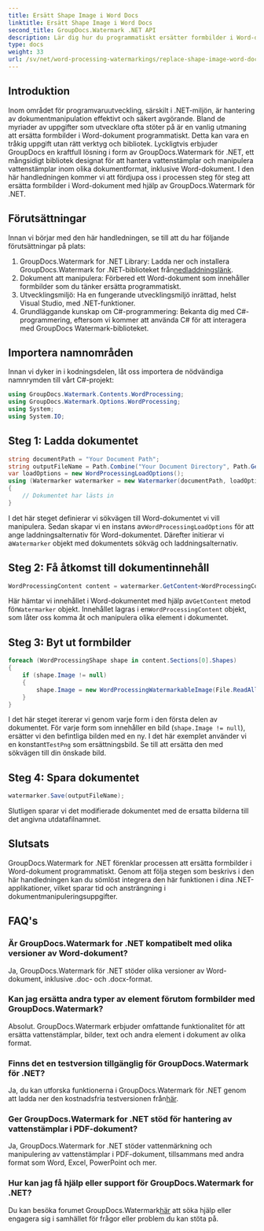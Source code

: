 ```yaml
---
title: Ersätt Shape Image i Word Docs
linktitle: Ersätt Shape Image i Word Docs
second_title: GroupDocs.Watermark .NET API
description: Lär dig hur du programmatiskt ersätter formbilder i Word-dokument med GroupDocs.Watermark for .NET. Förenkla dokumenthanteringsuppgifter utan ansträngning.
type: docs
weight: 33
url: /sv/net/word-processing-watermarkings/replace-shape-image-word-docs/
---
```

## Introduktion
Inom området för programvaruutveckling, särskilt i .NET-miljön, är hantering av dokumentmanipulation effektivt och säkert avgörande. Bland de myriader av uppgifter som utvecklare ofta stöter på är en vanlig utmaning att ersätta formbilder i Word-dokument programmatiskt. Detta kan vara en tråkig uppgift utan rätt verktyg och bibliotek.
Lyckligtvis erbjuder GroupDocs en kraftfull lösning i form av GroupDocs.Watermark för .NET, ett mångsidigt bibliotek designat för att hantera vattenstämplar och manipulera vattenstämplar inom olika dokumentformat, inklusive Word-dokument. I den här handledningen kommer vi att fördjupa oss i processen steg för steg att ersätta formbilder i Word-dokument med hjälp av GroupDocs.Watermark för .NET.
## Förutsättningar
Innan vi börjar med den här handledningen, se till att du har följande förutsättningar på plats:
1.  GroupDocs.Watermark for .NET Library: Ladda ner och installera GroupDocs.Watermark for .NET-biblioteket från[nedladdningslänk](https://releases.groupdocs.com/Watermark/net/).
2. Dokument att manipulera: Förbered ett Word-dokument som innehåller formbilder som du tänker ersätta programmatiskt.
3. Utvecklingsmiljö: Ha en fungerande utvecklingsmiljö inrättad, helst Visual Studio, med .NET-funktioner.
4. Grundläggande kunskap om C#-programmering: Bekanta dig med C#-programmering, eftersom vi kommer att använda C# för att interagera med GroupDocs Watermark-biblioteket.
## Importera namnområden
Innan vi dyker in i kodningsdelen, låt oss importera de nödvändiga namnrymden till vårt C#-projekt:
```csharp
using GroupDocs.Watermark.Contents.WordProcessing;
using GroupDocs.Watermark.Options.WordProcessing;
using System;
using System.IO;
```
## Steg 1: Ladda dokumentet
```csharp
string documentPath = "Your Document Path";
string outputFileName = Path.Combine("Your Document Directory", Path.GetFileName(documentPath));
var loadOptions = new WordProcessingLoadOptions();
using (Watermarker watermarker = new Watermarker(documentPath, loadOptions))
{
    // Dokumentet har lästs in
}
```
 I det här steget definierar vi sökvägen till Word-dokumentet vi vill manipulera. Sedan skapar vi en instans av`WordProcessingLoadOptions` för att ange laddningsalternativ för Word-dokumentet. Därefter initierar vi a`Watermarker` objekt med dokumentets sökväg och laddningsalternativ.
## Steg 2: Få åtkomst till dokumentinnehåll
```csharp
WordProcessingContent content = watermarker.GetContent<WordProcessingContent>();
```
 Här hämtar vi innehållet i Word-dokumentet med hjälp av`GetContent` metod för`Watermarker` objekt. Innehållet lagras i en`WordProcessingContent` objekt, som låter oss komma åt och manipulera olika element i dokumentet.
## Steg 3: Byt ut formbilder
```csharp
foreach (WordProcessingShape shape in content.Sections[0].Shapes)
{
    if (shape.Image != null)
    {
        shape.Image = new WordProcessingWatermarkableImage(File.ReadAllBytes(Constants.TestPng));
    }
}
```
I det här steget itererar vi genom varje form i den första delen av dokumentet. För varje form som innehåller en bild (`shape.Image != null`), ersätter vi den befintliga bilden med en ny. I det här exemplet använder vi en konstant`TestPng` som ersättningsbild. Se till att ersätta den med sökvägen till din önskade bild.
## Steg 4: Spara dokumentet
```csharp
watermarker.Save(outputFileName);
```
Slutligen sparar vi det modifierade dokumentet med de ersatta bilderna till det angivna utdatafilnamnet.

## Slutsats
GroupDocs.Watermark for .NET förenklar processen att ersätta formbilder i Word-dokument programmatiskt. Genom att följa stegen som beskrivs i den här handledningen kan du sömlöst integrera den här funktionen i dina .NET-applikationer, vilket sparar tid och ansträngning i dokumentmanipuleringsuppgifter.
## FAQ's
### Är GroupDocs.Watermark for .NET kompatibelt med olika versioner av Word-dokument?
Ja, GroupDocs.Watermark för .NET stöder olika versioner av Word-dokument, inklusive .doc- och .docx-format.
### Kan jag ersätta andra typer av element förutom formbilder med GroupDocs.Watermark?
Absolut. GroupDocs.Watermark erbjuder omfattande funktionalitet för att ersätta vattenstämplar, bilder, text och andra element i dokument av olika format.
### Finns det en testversion tillgänglig för GroupDocs.Watermark för .NET?
 Ja, du kan utforska funktionerna i GroupDocs.Watermark för .NET genom att ladda ner den kostnadsfria testversionen från[här](https://releases.groupdocs.com/).
### Ger GroupDocs.Watermark for .NET stöd för hantering av vattenstämplar i PDF-dokument?
Ja, GroupDocs.Watermark for .NET stöder vattenmärkning och manipulering av vattenstämplar i PDF-dokument, tillsammans med andra format som Word, Excel, PowerPoint och mer.
### Hur kan jag få hjälp eller support för GroupDocs.Watermark for .NET?
 Du kan besöka forumet GroupDocs.Watermark[här](https://forum.groupdocs.com/c/watermark/19) att söka hjälp eller engagera sig i samhället för frågor eller problem du kan stöta på.